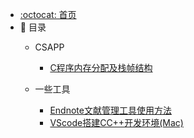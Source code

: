 <!-- Docsify/_sidebar.md -->
- [:octocat: 首页](/README)
- :memo: 目录
   - CSAPP
   
       - [C程序内存分配及栈帧结构](typora/CSAPP/C程序内存分配及栈帧结构.md)
   
   - 一些工具
   
       - [Endnote文献管理工具使用方法](typora/myconfig/Endnote文献管理工具使用方法.md)
       - [VScode搭建CC++开发环境(Mac)](typora/myconfig/VScode搭建CC++开发环境(Mac).md)